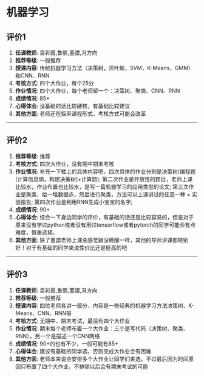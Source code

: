# 机器学习

## 评价1

1. **任课教师**: 袁彩霞,鲁鹏,董譞,冯方向
2. **推荐等级**: 一般推荐
3. **授课内容**: 传统机器学习方法（决策树，贝叶斯，SVM，K-Means，GMM）和CNN、RNN
4. **考核方式**: 四个大作业，每个25分
5. **作业情况**: 四个大作业，每个老师留一个：决策树、聚类、CNN、RNN
6. **成绩情况**: 85+
7. **心得体会**: 没基础的话比较硬核，有基础比较建议
8. **其他方面**: 老师还在探索课程形式，考核方式可能会改革

---

## 评价2

1. **推荐等级**: 推荐
2. **考核方式**: 四次大作业，没有期中期末考核
3. **作业情况**: 补充一下楼上的具体内容吧，四次具体的作业分别是决策树(编程题\[计算信息熵，构建决策树\]+计算题); 第二次作业是开放性的题目，老师上课比较水，作业布置也比较水，是写一篇机器学习的应用类型的论文; 第三次作业是聚类，给一堆数据点，然后进行聚类，方法可以上课讲过的任意一种 + 实验报告; 第四次作业是利用RNN生成小宝宝的名字;
4. **成绩情况**: 90+
5. **心得体会**: 综合一下身边同学的评价，有基础的话还是比较容易的，但是对于原来没有学过python或者没有用过tensorflow或者pytorch的同学可能会有点难度，慎重选择。
6. **其他方面**: 除了董譞老师上课总感觉跟没睡醒一样，其他的导师讲课都特别好！对于有基础的同学来说性价比还是挺高的吧

---

## 评价3

1. **任课教师**: 袁彩霞,鲁鹏,董譞,冯方向
2. **推荐等级**: 一般推荐
3. **授课内容**: 四位老师各讲一部分，内容是一些经典的机器学习方法决策树、K-Means、CNN、RNN等
4. **考核方式**: 无期中、期末考试，最后有四个大作业
5. **作业情况**: 期末每个老师布置一个大作业：三个是写代码（决策树、聚类、RNN），另一个是描述一个CNN网络
6. **成绩情况**: 90+的也有不少，一般可能有85+
7. **心得体会**: 建议有基础的同学选，否则完成大作业会有困难
8. **其他方面**: 老师本来说会安排多个大作业让同学们来选，不过最后因为时间原因只布置了四个大作业，不排除以后会有期末考试的可能
